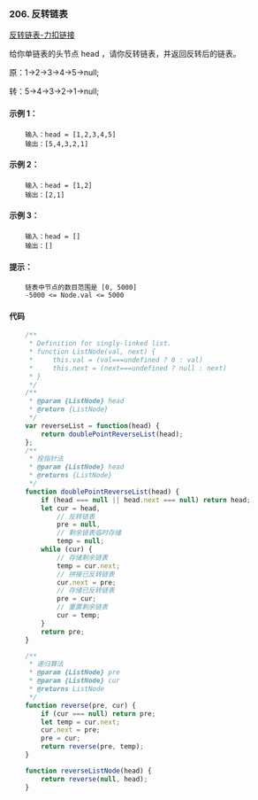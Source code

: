 ### 206. 反转链表
[反转链表-力扣链接](https://leetcode.cn/problems/reverse-linked-list/)

给你单链表的头节点 head ，请你反转链表，并返回反转后的链表。

原：1->2->3->4->5->null;

转：5->4->3->2->1->null;
#### 示例 1：
```shell
    输入：head = [1,2,3,4,5]
    输出：[5,4,3,2,1]
```
#### 示例 2：

```shell
    输入：head = [1,2]
    输出：[2,1]
```

#### 示例 3：
```shell
    输入：head = []
    输出：[]
```

#### 提示：
```shell
    链表中节点的数目范围是 [0, 5000]
    -5000 <= Node.val <= 5000
```
#### 代码

```javascript
    /**
     * Definition for singly-linked list.
     * function ListNode(val, next) {
     *     this.val = (val===undefined ? 0 : val)
     *     this.next = (next===undefined ? null : next)
     * }
     */
    /**
     * @param {ListNode} head
     * @return {ListNode}
     */
    var reverseList = function(head) {
        return doublePointReverseList(head);
    };
    /**
     * 拴指针法
     * @param {ListNode} head
     * @returns {ListNode}
     */
    function doublePointReverseList(head) {
        if (head === null || head.next === null) return head;
        let cur = head,
            // 反转链表
            pre = null,
            // 剩余链表临时存储
            temp = null;
        while (cur) {
            // 存储剩余链表
            temp = cur.next;
            // 拼接已反转链表
            cur.next = pre;
            // 存储已反转链表
            pre = cur;
            // 重置剩余链表
            cur = temp;
        }
        return pre;
    }

    /**
     * 递归算法
     * @param {ListNode} pre
     * @param {ListNode} cur
     * @returns ListNode
     */
    function reverse(pre, cur) {
        if (cur === null) return pre;
        let temp = cur.next;
        cur.next = pre;
        pre = cur;
        return reverse(pre, temp);
    }

    function reverseListNode(head) {
        return reverse(null, head);
    }

```